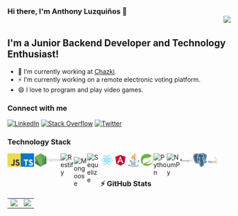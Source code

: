 ### Hi there, I'm Anthony Luzquiños 👋 <div align = 'right'>![](https://komarev.com/ghpvc/?username=anthonylzq&color=blue)</div>

## I'm a Junior Backend Developer and Technology Enthusiast!

- 🔭 I’m currently working at [Chazki](https://chazki.com/).
- ⚡ I’m currently working on a remote electronic voting platform.
- 😄 I love to program and play video games.

### Connect with me

[![LinkedIn](https://img.shields.io/badge/linkedin-%230077B5.svg?&style=for-the-badge&logo=linkedin&logoColor=white)](https://www.linkedin.com/in/anthony-luzqui%C3%B1os) [![Stack Overflow](	https://img.shields.io/badge/stack%20overflow-FE7A16?logo=stack-overflow&logoColor=white&style=for-the-badge)](https://stackoverflow.com/users/12379333/anthony-luzqui%c3%b1os) [![Twitter](https://img.shields.io/badge/twitter-%231DA1F2.svg?&style=for-the-badge&logo=twitter&logoColor=white)](https://twitter.com/Anthony_Lzq)

### Technology Stack

[<img align="left" alt="JavaScript" width="30px" src="https://raw.githubusercontent.com/github/explore/80688e429a7d4ef2fca1e82350fe8e3517d3494d/topics/javascript/javascript.png" />][#]
[<img align="left" alt="TypeScript" width="30px" src="https://raw.githubusercontent.com/github/explore/80688e429a7d4ef2fca1e82350fe8e3517d3494d/topics/typescript/typescript.png" />][#]
[<img align="left" alt="Node.js" width="30px" src="https://raw.githubusercontent.com/github/explore/80688e429a7d4ef2fca1e82350fe8e3517d3494d/topics/nodejs/nodejs.png" />][#]
[<img align="left" alt="Express" width="30px" src="https://raw.githubusercontent.com/github/explore/80688e429a7d4ef2fca1e82350fe8e3517d3494d/topics/express/express.png" />][#]
[<img align="left" alt="Restify" width="30px" src="https://raw.githubusercontent.com/restify/node-restify/gh-images/logo/png/restify_logo_black_transp_288x288.png?raw=true" />][#]
[<img align="left" alt="Mongoose" style="width: 30px; padding-top:1.5%" src="https://gblobscdn.gitbook.com/assets%2F-Lgyno4NC7rhy49BAEjN%2F-Lh2uMF0SeRmgQ9ESrbj%2F-Lh3BNps2alvubBYGzN1%2FScreen%20Shot%202019-06-10%20at%208.40.12%20PM.png?alt=media&token=b33b7f94-657f-4c88-b55c-8cbb586dfdea" />][#]
[<img align="left" alt="Sequelize" width=30px src="https://assets.stickpng.com/thumbs/58482ee4cef1014c0b5e4a75.png" />][#]
[<img align="left" alt="React" width=30px src="https://raw.githubusercontent.com/github/explore/80688e429a7d4ef2fca1e82350fe8e3517d3494d/topics/react/react.png" />][#]
[<img align="left" alt="Angular" width=30px src="https://raw.githubusercontent.com/github/explore/80688e429a7d4ef2fca1e82350fe8e3517d3494d/topics/angular/angular.png" />][#]
[<img align="left" alt="Java" width="30px" src="https://raw.githubusercontent.com/github/explore/80688e429a7d4ef2fca1e82350fe8e3517d3494d/topics/java/java.png" />][#]
[<img align="left" alt="Spring Boot" width="30px" src="https://raw.githubusercontent.com/github/explore/80688e429a7d4ef2fca1e82350fe8e3517d3494d/topics/spring-boot/spring-boot.png" />][#]
[<img align="left" alt="Python" width="30px" src="https://upload.wikimedia.org/wikipedia/commons/thumb/c/c3/Python-logo-notext.svg/1024px-Python-logo-notext.svg.png" />][#]
[<img align="left" alt="NumPy" width="30px" src="https://numpy.org/images/logos/numpy.svg" />][#]
[<img align="left" alt="MongoDB" width="30px" src="https://raw.githubusercontent.com/github/explore/80688e429a7d4ef2fca1e82350fe8e3517d3494d/topics/mongodb/mongodb.png" />][#]
[<img align="left" alt="PostgreSQL" width="30px" src="https://raw.githubusercontent.com/github/explore/80688e429a7d4ef2fca1e82350fe8e3517d3494d/topics/postgresql/postgresql.png" />][#]
[<img align="left" alt="MySQL" width="30px" src="https://raw.githubusercontent.com/github/explore/80688e429a7d4ef2fca1e82350fe8e3517d3494d/topics/mysql/mysql.png" />][#]

<br/>
<br/>

### ⚡ GitHub Stats

<center>
  <table>
    <tr>
      <td><img align="left" src="https://github-readme-stats.vercel.app/api/top-langs/?username=anthonylzq&show_icons=true&hide_border=true&count_private=true&theme=material-palenight" /></td>
      <td><img align="left" src="https://github-readme-stats.vercel.app/api?username=anthonylzq&show_icons=true&hide_border=true&count_private=true&theme=material-palenight"/></td>
    </tr>   
  </table>
</center>

[#]: #
